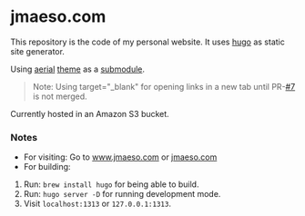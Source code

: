 # jmaeso.com

This repository is the code of my personal website. It uses [hugo](https://gohugo.io/) as static site generator.

Using [aerial](https://html5up.net/aerial) [theme](https://themes.gohugo.io/aerial/) as a [submodule](https://github.com/sethmacleod/aerial).
> Note: Using target="_blank" for opening links in a new tab until PR-[#7](https://github.com/sethmacleod/aerial/pull/7) is not merged.

Currently hosted in an Amazon S3 bucket.

### Notes
- For visiting: Go to www.jmaeso.com or [jmaeso.com](http://jmaeso.com)
- For building:
1. Run: `brew install hugo` for being able to build.
2. Run: `hugo server -D` for running development mode.
3. Visit `localhost:1313` or `127.0.0.1:1313`.
